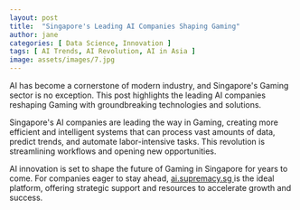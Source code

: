 ```yaml
---
layout: post
title:  "Singapore's Leading AI Companies Shaping Gaming"
author: jane
categories: [ Data Science, Innovation ]
tags: [ AI Trends, AI Revolution, AI in Asia ]
image: assets/images/7.jpg
---
```


AI has become a cornerstone of modern industry, and Singapore's Gaming sector is no exception. This post highlights the leading AI companies reshaping Gaming with groundbreaking technologies and solutions.

Singapore's AI companies are leading the way in Gaming, creating more efficient and intelligent systems that can process vast amounts of data, predict trends, and automate labor-intensive tasks. This revolution is streamlining workflows and opening new opportunities.

AI innovation is set to shape the future of Gaming in Singapore for years to come. For companies eager to stay ahead, <a href="https://ai.supremacy.sg" target="_blank"> ai.supremacy.sg </a> is the ideal platform, offering strategic support and resources to accelerate growth and success.
